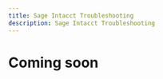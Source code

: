 ```yaml
---
title: Sage Intacct Troubleshooting
description: Sage Intacct Troubleshooting
---
```


# Coming soon
